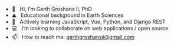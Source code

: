 - 👋  &nbsp;&nbsp;Hi, I’m Garth Groshans II, PhD
- ⛰️  &nbsp;&nbsp;Educational background in Earth Sciences
- 🌱  &nbsp;&nbsp;Actively learning JavaScript, Vue, Python, and Django REST
- 💻  &nbsp;&nbsp;I’m looking to collaborate on web applications / open source
- 📫  &nbsp;&nbsp;How to reach me: garthgroshansii@gmail.com


<!---
ggroshansii/ggroshansii is a ✨ special ✨ repository because its `README.md` (this file) appears on your GitHub profile.
You can click the Preview link to take a look at your changes.
--->
